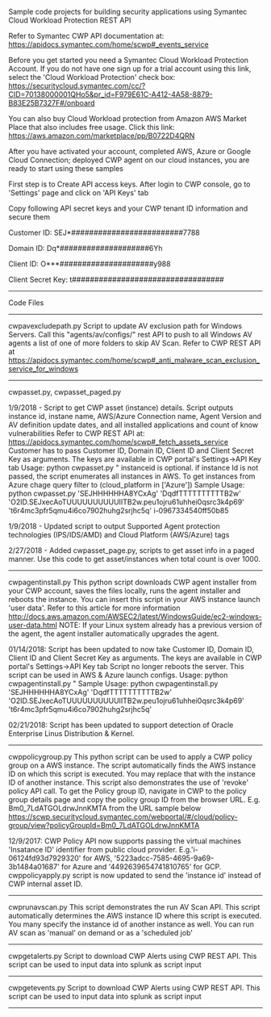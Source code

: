 Sample code projects for building security applications using Symantec Cloud Workload Protection REST API

Refer to Symantec CWP API documentation at: https://apidocs.symantec.com/home/scwp#_events_service

Before you get started you need a Symantec Cloud Workload Protection Account. If you do not have one sign up for a trial account using this link, select the 'Cloud Workload Protection' check box: https://securitycloud.symantec.com/cc/?CID=70138000001QHo5&pr_id=F979E61C-A412-4A58-8879-B83E25B7327F#/onboard

You can also buy Cloud Workload protection from Amazon AWS Market Place that also includes free usage. Click this link: https://aws.amazon.com/marketplace/pp/B0722D4QRN

After you have activated your account, completed AWS, Azure or Google Cloud Connection; deployed CWP agent on our cloud instances, you are ready to start using these samples

First step is to Create API access keys. After login to CWP console, go to 'Settings' page and click on 'API Keys' tab

Copy following API secret keys and your CWP tenant ID information and secure them

Customer ID: SEJ*#########################7788

Domain ID: Dq*####################6Yh

Client ID: O***#####################y988

Client Secret Key: t##################################

-----------------------------------------------------------------------------------------------------------------------
Code Files

-----------------------------------------------------------------------------------------------------------------------
cwpavexcludepath.py
Script to update AV exclusion path for Windows Servers. Call this "agents/av/configs/" rest API to push to all Windows AV agents a list of one of more folders to skip AV Scan.
Refer to CWP REST API at https://apidocs.symantec.com/home/scwp#_anti_malware_scan_exclusion_service_for_windows

-----------------------------------------------------------------------------------------------------------------------
cwpasset.py, cwpasset_paged.py

1/9/2018 - Script to get CWP asset (instance) details. Script outputs instance id, instane name, AWS/Azure Connection name, Agent Version and AV definition update dates, and all installed applications and count of know vulnerabilities
Refer to CWP REST API at: https://apidocs.symantec.com/home/scwp#_fetch_assets_service
Customer has to pass Customer ID, Domain ID, Client ID and Client Secret Key as arguments. The keys are available in CWP portal's Settings->API Key tab
Usage: python cwpasset.py <Customer ID> <Domain ID> <Client Id> <Client Secret Key> <instanceid>"
instanceid is optional. if instance Id is not passed, the script enumerates all instances in AWS. To get instances from Azure chage query filter to (cloud_platform in [\'Azure\'])
Sample Usage: python cwpasset.py 'SEJHHHHHHA8YCxAg' 'DqdfTTTTTTTTTTB2w' 'O2ID.SEJxecAoTUUUUUUUUUUIITB2w.peu1ojru61uhhei0qsrc3k4p69' 't6r4mc3pfr5qmu4i6co7902huhg2srjhc5q' i-0967334540ff50b85

1/9/2018 - Updated script to output Supported Agent protection technologies (IPS/IDS/AMD) and Cloud Platform (AWS/Azure) tags  

2/27/2018 - Added cwpasset_page.py, scripts to get asset info in a paged manner. Use this code to get asset/instances when total count is over 1000.
  
-----------------------------------------------------------------------------------------------------------------------

cwpagentinstall.py This python script downloads CWP agent installer from your CWP account, saves the files locally, runs the agent installer and reboots the instance. You can insert this script in your AWS instance launch 'user data'. Refer to this article for more information http://docs.aws.amazon.com/AWSEC2/latest/WindowsGuide/ec2-windows-user-data.html
NOTE: If your Linux system already has a previous version of the agent, the agent installer automatically upgrades the agent.

01/14/2018: Script has been updated to now take Customer ID, Domain ID, Client ID and Client Secret Key as arguments. The keys are available in CWP portal's Settings->API Key tab
Script no longer reboots the server. This script can be used in AWS & Azure launch configs.
Usage: python cwpagentinstall.py <Customer ID> <Domain ID> <Client Id> <Client Secret Key>"
Sample Usage: python cwpagentinstall.py 'SEJHHHHHHA8YCxAg' 'DqdfTTTTTTTTTTB2w' 'O2ID.SEJxecAoTUUUUUUUUUUIITB2w.peu1ojru61uhhei0qsrc3k4p69' 't6r4mc3pfr5qmu4i6co7902huhg2srjhc5q' 
  
 02/21/2018: Script has been updated to support detection of Oracle Enterprise Linus Distribution & Kernel. 
 
-----------------------------------------------------------------------------------------------------------------------
cwppolicygroup.py This python script can be used to apply a CWP policy group on a AWS instance. The script automatically finds the AWS instance ID on which this script is executed. You may replace that with the instance ID of another instance. This script also demonstrates the use of 'revoke' policy API call. To get the Policy group ID, navigate in CWP to the policy group details page and copy the policy group ID from the browser URL. E.g. Bm0_7LdATGOLdrwJnnKMTA from the URL sample below https://scwp.securitycloud.symantec.com/webportal/#/cloud/policy-group/view?policyGroupId=Bm0_7LdATGOLdrwJnnKMTA

12/9/2017: CWP Policy API now supports passing the virtual machines 'Insatance ID' identifier from public cloud provider. 
E.g.'i-06124fd93d7929320' for AWS, '5223adcc-7585-4695-9a69-3b1484a01687' for Azure and '4492639654741810765' for GCP. 
cwppolicyapply.py script is now updated to send the 'instance id' instead of CWP internal asset ID.

-----------------------------------------------------------------------------------------------------------------------
cwprunavscan.py 
This script demonstrates the run AV Scan API. This script automatically determines the AWS instance ID where this script is executed. You many specify the instance id of another instance as well. You can run AV scan as 'manual' on demand or as a 'scheduled job'

-----------------------------------------------------------------------------------------------------------------------
cwpgetalerts.py
Script to download CWP Alerts using CWP REST API. This script can be used to input data into splunk as script input

-----------------------------------------------------------------------------------------------------------------------
cwpgetevents.py
Script to download CWP Alerts using CWP REST API. This script can be used to input data into splunk as script input

-----------------------------------------------------------------------------------------------------------------------
